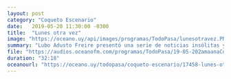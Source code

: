 ```yaml
---
layout: post
category: "Coqueto Escenario"
date:   2019-05-20 11:30:00 -0300
title:  "Lunes otra vez"
image: "https://oceano.uy/api/images/programas/TodoPasa/lunesotravez.PNG"
summary: "Lubo Adusto Freire presentó una serie de noticias insólitas y enfatizó en el discurso progresista del hermano de Carlitos Laje. De yapa un homenaje a todo el pueblo mirasol por un nuevo título."
file: "https://audios.oceanofm.com/programas/TodoPasa/19-05-202amaanaCoquetoescenario.mp3"
duration: "32:18"
oceanourl: "https://oceano.uy/todopasa/coqueto-escenario/17458-lunes-otra-vez"
---
```

  

